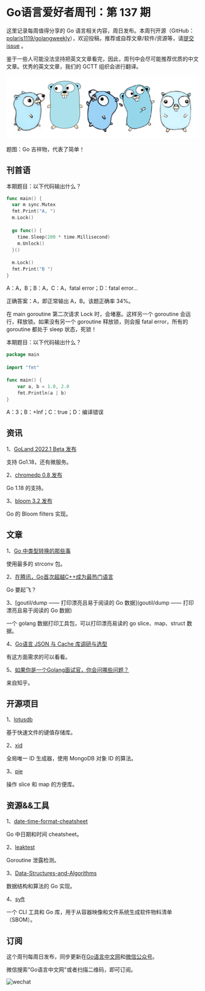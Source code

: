 # Go语言爱好者周刊：第 137 期

这里记录每周值得分享的 Go 语言相关内容，周日发布。本周刊开源（GitHub：[polaris1119/golangweekly](https://github.com/polaris1119/golangweekly)），欢迎投稿，推荐或自荐文章/软件/资源等，请[提交 issue](https://github.com/polaris1119/golangweekly/issues) 。

鉴于一些人可能没法坚持把英文文章看完，因此，周刊中会尽可能推荐优质的中文文章。优秀的英文文章，我们的 GCTT 组织会进行翻译。

![](imgs/issue137/cover.png)

题图：Go 吉祥物，代表了简单！

## 刊首语

本期题目：以下代码输出什么？

```go
func main() {
  var m sync.Mutex
  fmt.Print("A, ")
  m.Lock()

  go func() {
    time.Sleep(200 * time.Millisecond)
    m.Unlock()
  }()

  m.Lock()
  fmt.Print("B ")
}
```

A：A，B；B：A，C：A，fatal error；D：fatal error...

正确答案：A，即正常输出 A，B。该题正确率 34%。

在 main goroutine 第二次请求 Lock 时，会堵塞。这样另一个 goroutine 会运行，释放锁。如果没有另一个 goroutine 释放锁，则会报 fatal error，所有的 goroutine 都处于 sleep 状态，死锁！

本期题目：以下代码输出什么？

```go
package main

import "fmt"

func main() {
	var a, b = 1.0, 2.0
	fmt.Println(a | b)
}
```

A：3；B：+Inf；C：true；D：编译错误

## 资讯

1、[GoLand 2022.1 Beta 发布](https://mp.weixin.qq.com/s/LIBHeuFnk5PGj8dpbAH6tQ)

支持 Go1.18，还有微服务。

2、[chromedp 0.8 发布](https://github.com/chromedp/chromedp)

Go 1.18 的支持。

3、[bloom 3.2 发布](https://github.com/bits-and-blooms/bloom)

Go 的 Bloom filters 实现。

## 文章

1、[Go 中类型转换的那些事](https://mp.weixin.qq.com/s/0-updq-YURiBzC7FxZj5pw)

使用最多的 strconv 包。

2、[在腾讯，Go首次超越C++成为最热门语言](https://mp.weixin.qq.com/s/G7eX4Z3QM0NGeQKFDsmM1A)

Go 要起飞？

3、[goutil/dump —— 打印漂亮且易于阅读的 Go 数据](goutil/dump —— 打印漂亮且易于阅读的 Go 数据)

一个 golang 数据打印工具包，可以打印漂亮易读的 go slice、map、struct 数据。

4、[Go语言 JSON 与 Cache 库调研与选型](https://mp.weixin.qq.com/s/RP65tQRg35EcipdDxDrmDA)

有这方面需求的可以看看。

5、[如果你是一个Golang面试官，你会问哪些问题？](https://mp.weixin.qq.com/s/6h1aQ6epm4HuVseVj831QQ)

来自知乎。

## 开源项目

1、[lotusdb](https://github.com/flower-corp/lotusdb)

基于快速文件的键值存储库。

2、[xid](https://github.com/rs/xid)

全局唯一 ID 生成器，使用 MongoDB 对象 ID 的算法。

3、[pie](https://github.com/elliotchance/pie)

操作 slice 和 map 的方便库。

## 资源&&工具

1、[date-time-format-cheatsheet](https://gosamples.dev/date-time-format-cheatsheet/)

Go 中日期和时间 cheatsheet。

2、[leaktest](https://github.com/fortytw2/leaktest)

Goroutine 泄露检测。

3、[Data-Structures-and-Algorithms](https://github.com/paliimx/Data-Structures-and-Algorithms)

数据结构和算法的 Go 实现。

4、[syft](https://github.com/anchore/syft)

一个 CLI 工具和 Go 库，用于从容器映像和文件系统生成软件物料清单（SBOM）。

## 订阅

这个周刊每周日发布，同步更新在[Go语言中文网](https://studygolang.com/go/weekly)和[微信公众号](https://weixin.sogou.com/weixin?query=Go%E8%AF%AD%E8%A8%80%E4%B8%AD%E6%96%87%E7%BD%91)。

微信搜索"Go语言中文网"或者扫描二维码，即可订阅。

![wechat](imgs/wechat.png)
